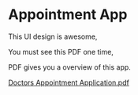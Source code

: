 # Appointment App


This UI design is awesome,

You must see this PDF one time,

PDF gives you a overview of this app.

[Doctors Appointment Application.pdf](https://github.com/user-attachments/files/15525784/Doctors.Appointment.Application.pdf)


